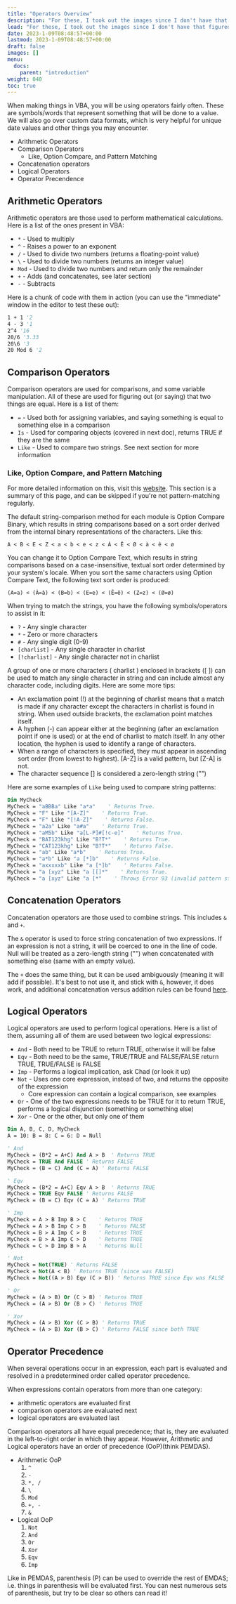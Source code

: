 ```yaml
---
title: "Operators Overview"
description: "For these, I took out the images since I don't have that figured out. Raw files are still in og repo"
lead: "For these, I took out the images since I don't have that figured out. Raw files are still in og repo"
date: 2023-1-09T08:48:57+00:00
lastmod: 2023-1-09T08:48:57+00:00
draft: false
images: []
menu:
  docs:
    parent: "introduction"
weight: 040
toc: true
---
```


When making things in VBA, you will be using operators fairly often. These are symbols/words that represent something that will be done to a value. We will also go over custom data formats, which is very helpful for unique date values and other things you may encounter.

* Arithmetic Operators
* Comparison Operators
    * Like, Option Compare, and Pattern Matching
* Concatenation operators
* Logical Operators
* Operator Precendence

## Arithmetic Operators

Arithmetic operators are those used to perform mathematical calculations. Here is a list of the ones present in VBA:

* `*` - Used to multiply
* `^` - Raises a power to an exponent
* `/` - Used to divide two numbers (returns a floating-point value)
* `\` - Used to divide two numbers (returns an integer value)
* `Mod` - Used to divide two numbers and return only the remainder
* `+` - Adds (and concatenates, see later section)
* `-` - Subtracts

Here is a chunk of code with them in action (you can use the "immediate" window in the editor to test these out):

```vb
1 + 1 '2
4 - 3 '1
2^4 '16
20/6 '3.33
20\6 '3
20 Mod 6 '2
```

## Comparison Operators

Comparison operators are used for comparisons, and some variable manipulation. All of these are used for figuring out (or saying) that two things are equal. Here is a list of them:

* `=` - Used both for assigning variables, and saying something is equal to something else in a comparison
* `Is` - Used for comparing objects (covered in next doc), returns TRUE if they are the same
* `Like` - Used to compare two strings. See next section for more information

### Like, Option Compare, and Pattern Matching

For more detailed information on this, visit this [website](https://docs.microsoft.com/en-us/office/vba/language/reference/user-interface-help/like-operator). This section is a summary of this page, and can be skipped if you're not pattern-matching regularly.

The default string-comparison method for each module is Option Compare Binary, which results in string comparisons based on a sort order derived from the internal binary representations of the characters. Like this: 

`A < B < E < Z < a < b < e < z < À < Ê < Ø < à < ê < ø`

You can change it to Option Compare Text, which results in string comparisons based on a case-insensitive, textual sort order determined by your system's locale. When you sort the same characters using Option Compare Text, the following text sort order is produced:

`(A=a) < (À=à) < (B=b) < (E=e) < (Ê=ê) < (Z=z) < (Ø=ø)`

When trying to match the strings, you have the following symbols/operators to assist in it:

* `?` - Any single character
* `*` - Zero or more characters
* `#` - Any single digit (0-9)
* `[charlist]` - Any single character in charlist
* `[!charlist]` - Any single character not in charlist

A group of one or more characters ( charlist ) enclosed in brackets ([ ]) can be used to match any single character in string and can include almost any character code, including digits. Here are some more tips:

* An exclamation point (!) at the beginning of charlist means that a match is made if any character except the characters in charlist is found in string. When used outside brackets, the exclamation point matches itself.
* A hyphen (-) can appear either at the beginning (after an exclamation point if one is used) or at the end of charlist to match itself. In any other location, the hyphen is used to identify a range of characters.
* When a range of characters is specified, they must appear in ascending sort order (from lowest to highest). [A-Z] is a valid pattern, but [Z-A] is not.
* The character sequence [] is considered a zero-length string ("")

Here are some examples of `Like` being used to compare string patterns:

```vb
Dim MyCheck
MyCheck = "aBBBa" Like "a*a"    ' Returns True.
MyCheck = "F" Like "[A-Z]"    ' Returns True.
MyCheck = "F" Like "[!A-Z]"    ' Returns False.
MyCheck = "a2a" Like "a#a"    ' Returns True.
MyCheck = "aM5b" Like "a[L-P]#[!c-e]"    ' Returns True.
MyCheck = "BAT123khg" Like "B?T*"    ' Returns True.
MyCheck = "CAT123khg" Like "B?T*"    ' Returns False.
MyCheck = "ab" Like "a*b"    ' Returns True.
MyCheck = "a*b" Like "a [*]b"    ' Returns False.
MyCheck = "axxxxxb" Like "a [*]b"    ' Returns False.
MyCheck = "a [xyz" Like "a [[]*"    ' Returns True.
MyCheck = "a [xyz" Like "a [*"    ' Throws Error 93 (invalid pattern string).
```

## Concatenation Operators

Concatenation operators are those used to combine strings. This includes `&` and `+`. 

The `&` operator is used to force string concatenation of two expressions. If an expression is not a string, it will be coerced to one in the line of code. Null will be treated as a zero-length string ("") when concatenated with something else (same with an empty value).

The `+` does the same thing, but it can be used ambiguously (meaning it will add if possible). It's best to not use it, and stick with `&`, however, it does work, and additional concatenation versus addition rules can be found [here](https://docs.microsoft.com/en-us/office/vba/language/reference/user-interface-help/plus-operator).

## Logical Operators

Logical operators are used to perform logical operations. Here is a list of them, assuming all of them are used between two logical expressions:

* `And` - Both need to be TRUE to return TRUE, otherwise it will be false
* `Eqv` - Both need to be the same, TRUE/TRUE and FALSE/FALSE return TRUE, TRUE/FALSE is FALSE
* `Imp` - Performs a logical implication, ask Chad (or look it up)
* `Not` - Uses one core expression, instead of two, and returns the opposite of the expression
    * Core expression can contain a logical comparison, see examples
* `Or` - One of the two expressions needs to be TRUE for it to return TRUE, performs a logical disjunction (something or something else)
* `Xor` - One or the other, but only one of them

```vb
Dim A, B, C, D, MyCheck
A = 10: B = 8: C = 6: D = Null 

' And
MyCheck = (B*2 = A+C) And A > B  ' Returns TRUE
MyCheck = TRUE And FALSE ' Returns FALSE
MyCheck = (B = C) And (C = A) ' Returns FALSE

' Eqv
MyCheck = (B*2 = A+C) Eqv A > B  ' Returns TRUE
MyCheck = TRUE Eqv FALSE ' Returns FALSE
MyCheck = (B = C) Eqv (C = A) ' Returns TRUE

' Imp 
MyCheck = A > B Imp B > C    ' Returns TRUE
MyCheck = A > B Imp C > B    ' Returns FALSE
MyCheck = B > A Imp C > B    ' Returns TRUE
MyCheck = B > A Imp C > D    ' Returns TRUE
MyCheck = C > D Imp B > A    ' Returns Null

' Not
MyCheck = Not(TRUE) ' Returns FALSE
MyCheck = Not(A < B) ' Returns TRUE (since was FALSE)
MyCheck = Not((A > B) Eqv (C > B)) ' Returns TRUE since Eqv was FALSE

' Or
MyCheck = (A > B) Or (C > B) ' Returns TRUE
MyCheck = (A > B) Or (B > C) ' Returns TRUE

' Xor
MyCheck = (A > B) Xor (C > B) ' Returns TRUE
MyCheck = (A > B) Xor (B > C) ' Returns FALSE since both TRUE
```

## Operator Precedence

When several operations occur in an expression, each part is evaluated and resolved in a predetermined order called operator precedence.

When expressions contain operators from more than one category:

* arithmetic operators are evaluated first
* comparison operators are evaluated next
* logical operators are evaluated last

Comparison operators all have equal precedence; that is, they are evaluated in the left-to-right order in which they appear. However, Arithmetic and Logical operators have an order of precedence (OoP)(think PEMDAS).

* Arithmetic OoP
    1. `^`
    2. `-`
    3. `*, /`
    4. `\`
    5. `Mod`
    6. `+, -`
    7. `&`
* Logical OoP
    1. `Not`
    2. `And`
    3. `Or`
    4. `Xor`
    5. `Eqv`
    6. `Imp`

Like in PEMDAS, parenthesis (P) can be used to override the rest of EMDAS; i.e. things in parenthesis will be evaluated first. You can nest numerous sets of parenthesis, but try to be clear so others can read it!
